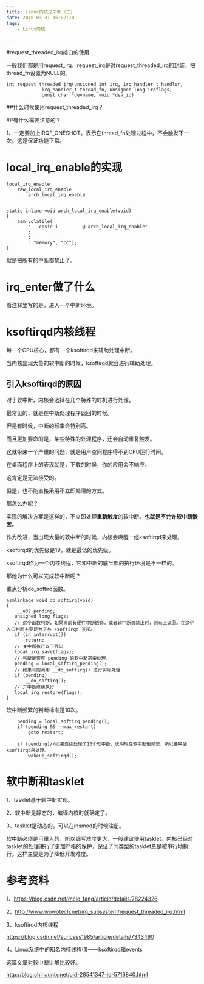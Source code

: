 ```yaml
---
title: Linux内核之中断（二）
date: 2018-03-31 16:02:10
tags:
	- Linux内核

---
```




#request_threaded_irq接口的使用

一般我们都是用request_irq，request_irq是对request_threaded_irq的封装，把thread_fn设置为NULL的。

```
int request_threaded_irq(unsigned int irq, irq_handler_t handler,
			 irq_handler_t thread_fn, unsigned long irqflags,
			 const char *devname, void *dev_id)
```

##什么时候使用request_threaded_irq？



##有什么需要注意的？

1、一定要加上IRQF_ONESHOT。表示在thread_fn处理过程中，不会触发下一次。这是保证功能正常。

# local_irq_enable的实现

```
local_irq_enable
	raw_local_irq_enable
		arch_local_irq_enable
			

static inline void arch_local_irq_enable(void)
{
	asm volatile(
		"	cpsie i			@ arch_local_irq_enable"
		:
		:
		: "memory", "cc");
}
```

就是把所有的中断都禁止了。

# irq_enter做了什么

看注释里写的是，进入一个中断环境。



# ksoftirqd内核线程

每一个CPU核心，都有一个ksoftirqd来辅助处理中断。

当内核出现大量的软中断的时候，ksoftirqd就会进行辅助处理。

## 引入ksoftirqd的原因

对于软中断，内核会选择在几个特殊的时机进行处理。

最常见的，就是在中断处理程序返回的时候。

但是有时候，中断的频率会特别高。

而且更加要命的是，某些特殊的处理程序，还会自动重复触发。

这就带来一个严重的问题，就是用户空间程序得不到CPU运行时间。

在桌面程序上的表现就是，下载的时候，你的应用会不响应。

这肯定是无法接受的。

但是，也不能直接采用不立即处理的方式。

那怎么办呢？

实现的解决方案是这样的，不立即处理**重新触发**的软中断。**也就是不允许软中断嵌套。**

作为改进，当出现大量的软中断的时候，内核会唤醒一组ksoftirqd来处理。

ksoftirqd的优先级是19，就是最低的优先级。



ksoftirqd作为一个内核线程，它和中断的底半部的执行环境是不一样的。

那他为什么可以完成软中断呢？

重点分析do_softirq函数。

```
asmlinkage void do_softirq(void)
{
    __u32 pending;
   unsigned long flags;
   // 这个函数判断，如果当前有硬件中断嵌套，或者软中断被禁止时，则马上返回。在这个入口判断主要是为了与 ksoftirqd 互斥。
   if (in_interrupt())
       return;
   // 关中断执行以下代码
   local_irq_save(flags); 
   // 判断是否有 pending 的软中断需要处理。
   pending = local_softirq_pending();
   // 如果有则调用 __do_softirq() 进行实际处理
   if (pending)
       __do_softirq();
   // 开中断继续执行
   local_irq_restore(flags);
}
```

软中断频繁的判断标准是10次。

```
	pending = local_softirq_pending();
	if (pending && --max_restart)
		goto restart;

	if (pending)//如果连续处理了10个软中断，说明现在软中断很频繁，所以要唤醒ksoftirqd来处理。
		wakeup_softirqd();
```



# 软中断和tasklet

1、tasklet基于软中断实现。

2、软中断是静态的，编译内核时就确定了。

3、tasklet是动态的，可以在insmod的时候注册。

软中断必须是可重入的，所以编写难度更大，一般建议使用tasklet。内核已经对tasklet的处理进行了更加严格的保护，保证了同类型的tasklet总是被串行地执行。这样主要是为了降低开发难度。

# 参考资料

1、https://blog.csdn.net/melo_fang/article/details/78224326

2、http://www.wowotech.net/irq_subsystem/request_threaded_irq.html

3、ksoftirqd内核线程

https://blog.csdn.net/suncess1985/article/details/7343490

4、Linux系统中的知名内核线程(1)——ksoftirqd和events

这篇文章对软中断讲解比较好。

http://blog.chinaunix.net/uid-28541347-id-5716840.html